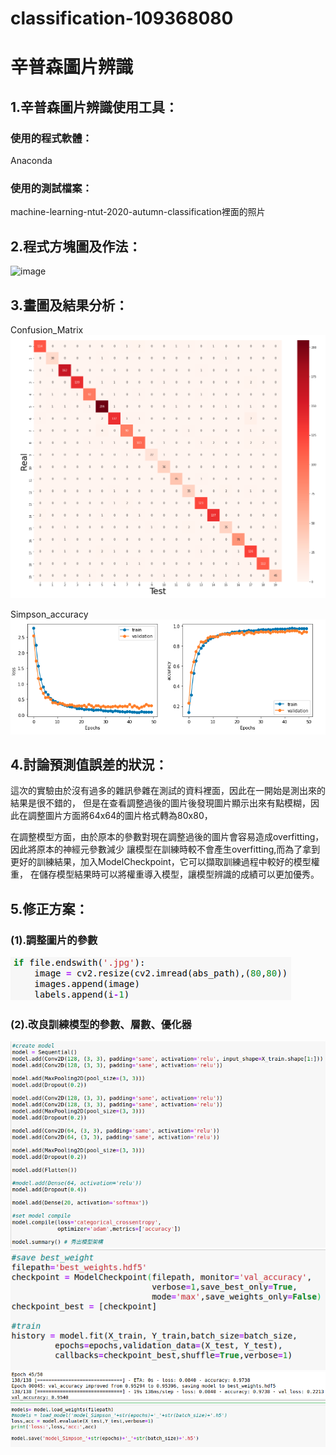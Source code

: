 # classification-109368080
# 辛普森圖片辨識
## 1.辛普森圖片辨識使用工具：
### 使用的程式軟體：
  Anaconda  
### 使用的測試檔案：
  machine-learning-ntut-2020-autumn-classification裡面的照片 
## 2.程式方塊圖及作法：
  ![image](data/processchart.png)

## 3.畫圖及結果分析：
   Confusion_Matrix
  ![image](picture/Confusion_Matrix.png)  
   
   
   Simpson_accuracy  
  ![image](picture/Simpson_accuracy.png)
## 4.討論預測值誤差的狀況：
  這次的實驗由於沒有過多的雜訊參雜在測試的資料裡面，因此在一開始是測出來的結果是很不錯的，
  但是在查看調整過後的圖片後發現圖片顯示出來有點模糊，因此在調整圖片方面將64x64的圖片格式轉為80x80，
    
  在調整模型方面，由於原本的參數對現在調整過後的圖片會容易造成overfitting，因此將原本的神經元參數減少
  讓模型在訓練時較不會產生overfitting,而為了拿到更好的訓練結果，加入ModelCheckpoint，它可以擷取訓練過程中較好的模型權重，
  在儲存模型結果時可以將權重導入模型，讓模型辨識的成績可以更加優秀。
  
## 5.修正方案：
### (1).調整圖片的參數
  ![image](picture/Simpson_resize.png)
### (2).改良訓練模型的參數、層數、優化器
  ![image](picture/Simpson_model.png)
  ![image](picture/Simpson_checkpoint1.png)
  ![image](picture/Simpson_checkpoint2.png)

